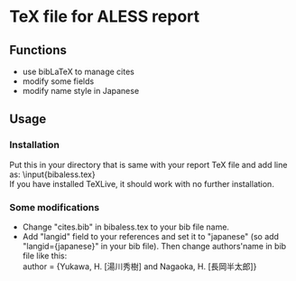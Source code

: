 # TeX file for ALESS report 

## Functions
- use bibLaTeX to manage cites 
- modify some fields 
- modify name style in Japanese 
  

## Usage
### Installation
Put this in your directory that is same with your report TeX file and add line as: \input{bibaless.tex} <br>
If you have installed TeXLive, it should work with no further installation.

### Some modifications
- Change "cites.bib" in bibaless.tex to your bib file name. 
- Add "langid" field to your references and set it to "japanese" (so add "langid={japanese}" in your bib file). Then change authors'name in bib file like this: <br> 
  author = {Yukawa, H. [湯川秀樹] and Nagaoka, H. [長岡半太郎]}

